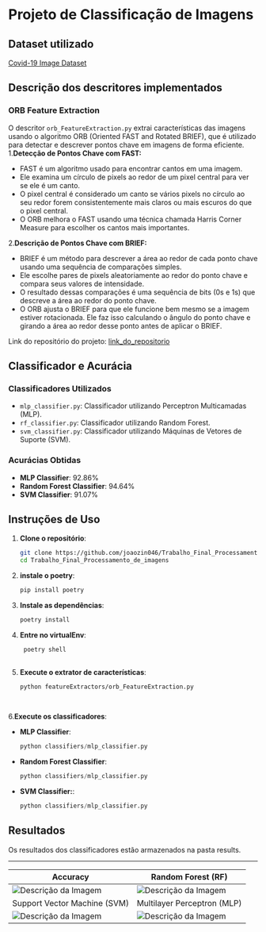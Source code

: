 # Projeto de Classificação de Imagens
  
## Dataset utilizado
[Covid-19 Image Dataset](https://www.kaggle.com/datasets/pranavraikokte/covid19-image-dataset/code)


## Descrição dos descritores implementados
### ORB Feature Extraction
O descritor `orb_FeatureExtraction.py` extrai características das imagens usando o algoritmo ORB (Oriented FAST and Rotated BRIEF), que é utilizado para detectar e descrever pontos chave em imagens de forma eficiente.    
1.**Detecção de Pontos Chave com FAST:**
- FAST é um algoritmo usado para encontrar cantos em uma imagem.
- Ele examina um círculo de pixels ao redor de um pixel central para ver se ele é um canto.
- O pixel central é considerado um canto se vários pixels no círculo ao seu redor forem consistentemente mais claros ou mais escuros do que o pixel central.
- O ORB melhora o FAST usando uma técnica chamada Harris Corner Measure para escolher os cantos mais importantes.

2.**Descrição de Pontos Chave com BRIEF:**
- BRIEF é um método para descrever a área ao redor de cada ponto chave usando uma sequência de comparações simples.
- Ele escolhe pares de pixels aleatoriamente ao redor do ponto chave e compara seus valores de intensidade.
- O resultado dessas comparações é uma sequência de bits (0s e 1s) que descreve a área ao redor do ponto chave.
- O ORB ajusta o BRIEF para que ele funcione bem mesmo se a imagem estiver rotacionada. Ele faz isso calculando o ângulo do ponto chave e girando a área ao redor desse ponto antes de aplicar o BRIEF.


Link do repositório do projeto: [link_do_repositorio](https://github.com/joaozin046/Trabalho_Final_Processamento_de_imagens.git)

## Classificador e Acurácia
### Classificadores Utilizados
- `mlp_classifier.py`: Classificador utilizando Perceptron Multicamadas (MLP).
- `rf_classifier.py`: Classificador utilizando Random Forest.
- `svm_classifier.py`: Classificador utilizando Máquinas de Vetores de Suporte (SVM).

### Acurácias Obtidas
- **MLP Classifier**: 92.86%
- **Random Forest Classifier**: 94.64%
- **SVM Classifier**: 91.07%

## Instruções de Uso
1. **Clone o repositório**:
   ```bash
   git clone https://github.com/joaozin046/Trabalho_Final_Processamento_de_imagens.git
   cd Trabalho_Final_Processamento_de_imagens
   
2. **instale o poetry**:
   ```bash
   pip install poetry
3. **Instale as dependências**:
   ```bash
   poetry install
   
4. **Entre no virtualEnv**:
   ```bash
    poetry shell
  
5. **Execute o extrator de características**:
   ```bash
   python featureExtractors/orb_FeatureExtraction.py
  
  
6.**Execute os classificadores**:

- **MLP Classifier**:
   ```python
   python classifiers/mlp_classifier.py
   

- **Random Forest Classifier**:
   ```python
   python classifiers/mlp_classifier.py
   

- **SVM Classifier:**:
   ```python
   python classifiers/mlp_classifier.py
   

## Resultados
 Os resultados dos classificadores estão armazenados na pasta results.
***
Accuracy | Random Forest (RF)
--- | ---
![Descrição da Imagem](results/orb-run_all_classifiers-24062024-2146.png) | ![Descrição da Imagem](results/orb-rf_classifier-24062024-2146.png)
Support Vector Machine (SVM) | Multilayer Perceptron (MLP)
![Descrição da Imagem](results/orb-svm_classifier-24062024-2146.png)|![Descrição da Imagem](results/orb-mlp_classifier-24062024-2146.png)
